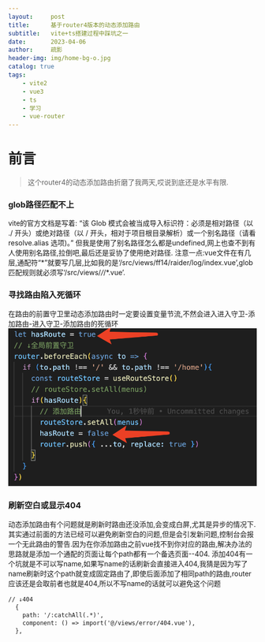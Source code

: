 ```yaml
---
layout:     post
title:     	基于router4版本的动态添加路由
subtitle: 	vite+ts搭建过程中踩坑之一
date:       2023-04-06
author:     疏影
header-img: img/home-bg-o.jpg
catalog: true
tags:
    - vite2
    - vue3
    - ts
    - 学习
    - vue-router
---
```


# 前言
>这个router4的动态添加路由折磨了我两天,哎说到底还是水平有限.

### glob路径匹配不上
vite的官方文档是写着:
“该 Glob 模式会被当成导入标识符：必须是相对路径（以 ./ 开头）或绝对路径（以 / 开头，相对于项目根目录解析）或一个别名路径（请看 resolve.alias 选项)。”
但我是使用了别名路径怎么都是undefined,网上也查不到有人使用别名路径,拉倒吧,最后还是妥协了使用绝对路径.
注意一点:vue文件在有几层,通配符“\*”就要写几层,比如我的是‘/src/views/ff14/raider/log/index.vue’,glob匹配规则就必须写‘/src/views/*/*/*.vue’.

### 寻找路由陷入死循环
在路由的前置守卫里动态添加路由时一定要设置变量节流,不然会进入进入守卫-添加路由-进入守卫-添加路由的死循环
![设置节流](/img/2023-04-06-router.png)

### 刷新空白或显示404
动态添加路由有个问题就是刷新时路由还没添加,会变成白屏,尤其是异步的情况下.
其实通过前面的方法已经可以避免刷新空白的问题,但是会引发新问题,控制台会报一个无此路由的警告.因为在你添加路由之前vue找不到你对应的路由,解决办法的思路就是添加一个通配的页面让每个path都有一个备选页面--404.
添加404有一个坑就是不可以写name,如果写name的话刷新会直接进入404,我猜是因为写了name刷新时这个path就变成固定路由了,即使后面添加了相同path的路由,router应该还是会取前者也就是404,所以不写name的话就可以避免这个问题
```
// ↓404
  {
    path: '/:catchAll(.*)',
    component: () => import('@/views/error/404.vue'),
  },
```